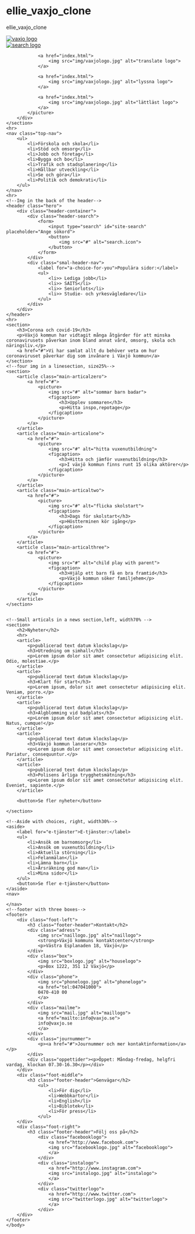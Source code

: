 # ellie_vaxjo_clone
ellie_vaxjo_clone
<!DOCTYPE html>
<html lang="en">
<head>
    <meta charset="UTF-8">
    <meta name="viewport" content="width=device-width, initial-scale=1.0">
    <title>Vaxjo.se - Vaxjo.se</title>
</head>
<body>
    <section class="menu-top">
        <div class="menu-top-left">
            <picture class="vaxjologo">
                <a href="index.html">
                    <img src="img/vaxjologo.jpg" alt="vaxjo logo">
                </a>
            </picture>
        </div>
        <div class="menu-top-right">
            <picture class="menu-top-right-img">
                <a href="index.html">
                    <img src="img/vaxjologo.jpg" alt="search logo">
                </a>

                <a href="index.html">
                    <img src="img/vaxjologo.jpg" alt="translate logo">
                </a>

                <a href="index.html">
                    <img src="img/vaxjologo.jpg" alt="lyssna logo">
                </a>

                <a href="index.html">
                    <img src="img/vaxjologo.jpg" alt="lättläst logo">
                </a>
            </picture>
        </div>
    </section>
    <hr>
    <nav class="top-nav">
        <ul>
            <li>Förskola och skola</li>
            <li>Stöd och omsorg</li>
            <li>Jobb och företag</li>
            <li>Bygga och bo</li>
            <li>Trafik och stadsplanering</li>
            <li>Hållbar utveckling</li>
            <li>Se och göra</li>
            <li>Politik och demokrati</li>
        </ul>
    </nav>
    <hr>
    <!--Img in the back of the header-->
    <header class="hero">
        <div class="header-container">
            <div class="header-search">
                <form>
                    <input type="search" id="site-search" placeholder="Ange sökord">
                    <button>
                        <img src="#" alt="search.icon">
                    </button>
                </form>
            </div>
            <div class="smal-header-nav">
                <label for="a-choice-for-you">Populära sidor:</label>
                <ul>
                    <li>> Lediga jobb</li>
                    <li>> SAITS</li>
                    <li>> Seniorlots</li>
                    <li>> Studie- och yrkesvägledare</li>
                </ul>
            </div>
        </div>
    </header>
    <hr>
    <section>
        <h3>Corona och covid-19</h3>
        <p>Växjö kommun har vidtagit många åtgärder för att minska coronavirusets påverkan inom bland annat vård, omsorg, skola och näringsliv.</p>
        <a href="#">Vi har samlat allt du behöver veta om hur coronaviruset påverkar dig som invånare i Växjö kommun</a>
    </section>
    <!--four img in a linesection, size25%-->
    <section>
        <article class="main-articalzero">
            <a href="#">
                <picture>
                    <img src="#" alt="sommar barn badar">
                    <figcaption>
                        <h3>Upplev sommaren</h3>
                        <p>Hitta inspo,repotage</p>
                    </figcaption>
                </picture> 
            </a>
        </article>
        <article class="main-articalone">
            <a href="#">
                <picture>
                    <img src="#" alt="hitta vuxenutbildning">
                    <figcaption>
                        <h3>Hitta och jämför vuxenutbildning</h3>
                        <p>I växjö kommun finns runt 15 olika aktörer</p>
                    </figcaption>
                </picture> 
            </a>
        </article>
        <article class="main-articaltwo">
            <a href="#">
                <picture>
                    <img src="#" alt="flicka skolstart">
                    <figcaption>
                        <h3>Dags för skolstart</h3>
                        <p>Höstterminen kör igång</p>
                    </figcaption>
                </picture> 
            </a>
        </article>
        <article class="main-articalthree">
            <a href="#">
                <picture>
                    <img src="#" alt="child play with parent">
                    <figcaption>
                        <h3>Hjälp ett barn få en bra framtid</h3>
                        <p>Växjö kommun söker familjehem</p>
                    </figcaption>
                </picture> 
            </a>
        </article>
    </section>


    <!--Small articals in a news section,left, width70% -->
    <section>
        <h2>Nyheter</h2>
        <hr>
        <article>
            <p>publicerad text datum klockslag</p>
            <h3>Utredning om simhall</h3>
            <p>Lorem ipsum dolor sit amet consectetur adipisicing elit. Odio, molestiae.</p>
        </article>
        <article>
            <p>publicerad text datum klockslag</p>
            <h3>Klart för start</h3>
            <p>Lorem ipsum, dolor sit amet consectetur adipisicing elit. Veniam, porro.</p>
        </article>
        <article>
            <p>publicerad text datum klockslag</p>
            <h3>Algblomming vid badplats</h3>
            <p>Lorem ipsum dolor sit amet consectetur adipisicing elit. Natus, cumque!</p>
        </article>
        <article>
            <p>publicerad text datum klockslag</p>
            <h3>Växjö kommun lanserar</h3>
            <p>Lorem ipsum dolor sit amet consectetur adipisicing elit. Pariatur, consequuntur.</p>
        </article>
        <article>
            <p>publicerad text datum klockslag</p>
            <h3>Polisens årliga trygghetsmätning</h3>
            <p>Lorem ipsum dolor sit amet consectetur adipisicing elit. Eveniet, sapiente.</p>
        </article>

        <button>Se fler nyheter</button>

    </section>

    <!--Aside with choices, right, width30%-->
    <aside>
        <label for="e-tjänster">E-tjänster:</label>
        <ul>
            <li>Ansök om barnomsorg</li>
            <li>Ansök om vuxenutbildning</li>
            <li>Aktuella störning</li>
            <li>Felanmälan</li>
            <li>Lämna barn</li>
            <li>Årsräkning god man</li>
            <li>Mina sidor</li>
        </ul>
        <button>Se fler e-tjänster</button>
    </aside>
    <nav>

    </nav>
    <!--footer with three boxes-->
    <footer>
        <div class="foot-left">
            <h3 class="footer-header">Kontakt</h2>
            <div class="adress">
                <img src="naillogo.jpg" alt="naillogo">    
                <strong>Växjö kommuns kontaktcenter</strong>
                <p>Västra Esplanaden 18, Växjö</p>
            </div>
            <div class="box">
                <img src="boxlogo.jpg" alt="houselogo">    
                <p>Box 1222, 351 12 Växjö</p>
            </div>
            <div class="phone">
                <img src="phonelogo.jpg" alt="phonelogo">
                <a href="tel:047041000">
                0470-410 00
                </a>
            </div>
            <div class="mailme">
                <img src="mail.jpg" alt="maillogo">
                <a href="mailto:info@vaxjo.se">
                info@vaxjo.se
                </a>
            </div>
            <div class="journummer">
                <p><a href="#">Journummer och mer kontaktinformation</a></p>
            </div>
            <div class="oppettider"><p>Öppet: Måndag-fredag, helgfri vardag, klockan 07.30-16.30</p></div>    
        </div>
        <div class="foot-middle">
            <h3 class="footer-header">Genvägar</h2>
                <ul>
                    <li>För dig</li>
                    <li>Webbkartor</li>
                    <li>English</li>
                    <li>Biblotek</li>
                    <li>För press</li>
                </ul>
        </div>
        <div class="foot-right">
            <h3 class="footer-header">Följ oss på</h2>
                <div class="facebooklogo">
                    <a href="http://www.facebook.com">
                    <img src="facebooklogo.jpg" alt="facebooklogo">
                    </a>
                </div>
                <div class="instalogo">
                    <a href="http://www.instagram.com">
                    <img src="instalogo.jpg" alt="instalogo">
                    </a>
                </div>
                <div class="twitterlogo">
                    <a href="http://www.twitter.com">
                    <img src="twitterlogo.jpg" alt="twitterlogo">
                    </a>
                </div>
        </div>
    </footer>
    </body>
</html>
